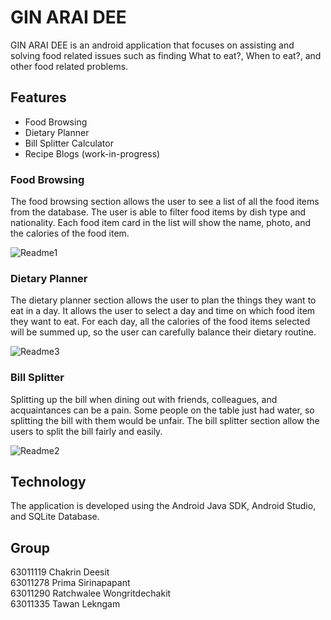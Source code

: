 # GIN ARAI DEE

GIN ARAI DEE is an android application that focuses on assisting and solving food related issues such as finding What to eat?, When to eat?, and other food related problems.

## Features
- Food Browsing
- Dietary Planner
- Bill Splitter Calculator
- Recipe Blogs (work-in-progress)

### Food Browsing
The food browsing section allows the user to see a list of all the food items from the database. The user is able to filter food items by dish type and nationality.
Each food item card in the list will show the name, photo, and the calories of the food item.

![Readme1](https://user-images.githubusercontent.com/40157947/142155959-8cab3a7c-a6dc-4cb0-9a75-dea94be1aec3.png)

### Dietary Planner
The dietary planner section allows the user to plan the things they want to eat in a day. It allows the user to select a day and time on which food item they want to eat. For each day, all the calories of the food items selected will be summed up, so the user can carefully balance their dietary routine.

![Readme3](https://user-images.githubusercontent.com/40157947/142156135-457f78f0-4378-4ea4-a282-435351f1c451.png)


### Bill Splitter
Splitting up the bill when dining out with friends, colleagues, and acquaintances can be a pain. Some people on the table just had water, so splitting the bill with them would be unfair. The bill splitter section allow the users to split the bill fairly and easily.

![Readme2](https://user-images.githubusercontent.com/40157947/142156143-32a9f015-4936-4825-bc2e-e5a1b1df343b.png)

## Technology
The application is developed using the Android Java SDK, Android Studio, and SQLite Database.

## Group
63011119 Chakrin Deesit\
63011278 Prima Sirinapapant\
63011290 Ratchwalee Wongritdechakit \
63011335 Tawan Lekngam
